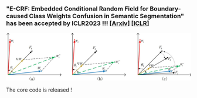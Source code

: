 ### "E-CRF: Embedded Conditional Random Field for Boundary-caused Class Weights Confusion in Semantic Segmentation" has been accepted by ICLR2023 !!!  [[Arxiv](https://arxiv.org/abs/2112.07106)] [[ICLR](https://openreview.net/forum?id=g1GnnCI1OrC)]


![E-CRF](https://github.com/JiePKU/E-CRF/blob/master/img/gradient.JPG "E-CRF") 

The core code is released ! 
